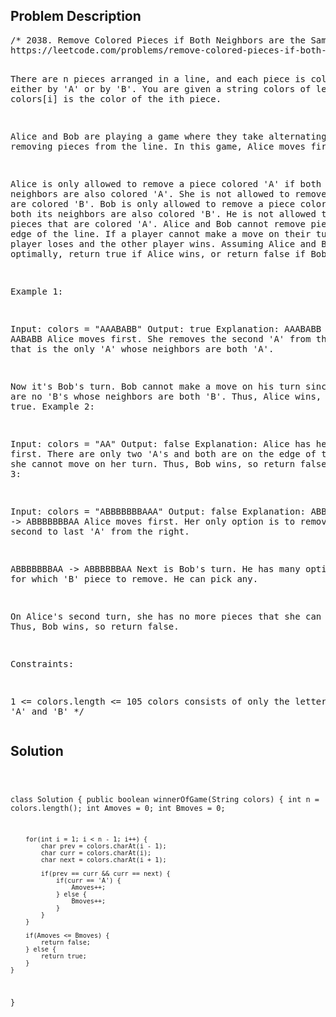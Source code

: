 <!--
<style>
  body { font-family: Arial, sans-serif; }
  .container { max-width: 100%; margin: auto; padding: 10px; }
  .comment-block { background-color: #f9f9f9; padding: 10px; border-left: 5px solid #ccc; max-width: 400px; margin: 20px; word-wrap: break-word; white-space: pre-wrap; }
  .code-block { background-color: #f4f4f4; padding: 10px; border: 1px solid #ddd; }
</style>
-->

<div class='container'>
<h2>Problem Description</h2>
<div class='comment-block'>
<pre>
/* 2038. Remove Colored Pieces if Both Neighbors are the Same Color
https://leetcode.com/problems/remove-colored-pieces-if-both-neighbors-are-the-same-color/description/

There are n pieces arranged in a line, and each piece is colored either 
by 'A' or by 'B'. You are given a string colors of length n where colors[i]
 is the color of the ith piece.

Alice and Bob are playing a game where they take alternating turns removing 
pieces from the line. In this game, Alice moves first.

Alice is only allowed to remove a piece colored 'A' if both its neighbors 
are also colored 'A'. She is not allowed to remove pieces that are colored 'B'.
Bob is only allowed to remove a piece colored 'B' if both its neighbors 
are also colored 'B'. He is not allowed to remove pieces that are colored 'A'.
Alice and Bob cannot remove pieces from the edge of the line.
If a player cannot make a move on their turn, that player loses and the other player wins.
Assuming Alice and Bob play optimally, return true if Alice wins, or return false if Bob wins.

 

Example 1:

Input: colors = "AAABABB"
Output: true
Explanation:
AAABABB -> AABABB
Alice moves first.
She removes the second 'A' from the left since that is the only 'A' whose neighbors are both 'A'.

Now it's Bob's turn.
Bob cannot make a move on his turn since there are no 'B's whose neighbors are both 'B'.
Thus, Alice wins, so return true.
Example 2:

Input: colors = "AA"
Output: false
Explanation:
Alice has her turn first.
There are only two 'A's and both are on the edge of the line, 
so she cannot move on her turn.
Thus, Bob wins, so return false.
Example 3:

Input: colors = "ABBBBBBBAAA"
Output: false
Explanation:
ABBBBBBBAAA -> ABBBBBBBAA
Alice moves first.
Her only option is to remove the second to last 'A' from the right.

ABBBBBBBAA -> ABBBBBBAA
Next is Bob's turn.
He has many options for which 'B' piece to remove. He can pick any.

On Alice's second turn, she has no more pieces that she can remove.
Thus, Bob wins, so return false.
 

Constraints:

1 <= colors.length <= 105
colors consists of only the letters 'A' and 'B'
*/
</pre>
</div>

<h2>Solution</h2>
<div class='code-block'>
<pre><code class='language-java'>

class Solution {
    public boolean winnerOfGame(String colors) {
        int n = colors.length();
        int Amoves = 0;
        int Bmoves = 0;

        for(int i = 1; i < n - 1; i++) {
            char prev = colors.charAt(i - 1);
            char curr = colors.charAt(i);
            char next = colors.charAt(i + 1);

            if(prev == curr && curr == next) {
                if(curr == 'A') {
                    Amoves++;
                } else {
                    Bmoves++;
                }
            }
        }

        if(Amoves <= Bmoves) {
            return false;
        } else {
            return true;
        }
    }
}</code></pre>
</div>
</div>
